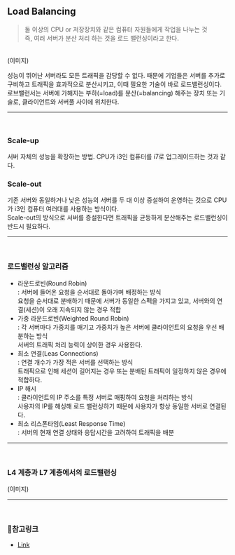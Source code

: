 ## Load Balancing

> 둘 이상의 CPU or 저장장치와 같은 컴퓨터 자원들에게 작업을 나누는 것  
즉, 여러 서버가 분산 처리 하는 것을 로드 밸런싱이라고 한다.  


<br>
(이미지)  

성능이 뛰어난 서버라도 모든 트래픽을 감당할 수 없다. 때문에 기업들은 서버를 추가로 구비하고 트래픽을 효과적으로 분산시키고, 이때 필요한 기술이 바로 로드밸런싱이다. 
로브밸런서는 서버에 가해지는 부하(=load)를 분산(=balancing) 해주는 장치 또는 기술로, 클라이언트와 서버풀 사이에 위치한다.

----
<br>

### Scale-up  

서버 자체의 성능을 확장하는 방법. CPU가 i3인 컴퓨터를 i7로 업그레이드하는 것과 같다.  

### Scale-out  

기존 서버와 동일하거나 낮은 성능의 서버를 두 대 이상 증설하여 운영하는 것으로 CPU가 i3인 컴퓨터 여러대를 사용하는 방식이다.  
Scale-out의 방식으로 서버를 증설한다면 트래픽을 균등하게 분산해주는  로드밸런싱이 반드시 필요하다.  

---

<br>

### 로드밸런싱 알고리즘  
- 라운드로빈(Round Robin)  
 : 서버에 들어온 요청을 순서대로 돌아가며 배정하는 방식  
 요청을 순서대로 분배하기 때문에 서버가 동일한 스펙을 가지고 있고, 서버와의 연결(세션)이 오래 지속되지 않는 경우 적합  
 - 가중 라운드로빈(Weighted Round Robin)  
 : 각 서버마다 가중치를 매기고 가중치가 높은 서버에 클라이언트의 요청을 우선 배분하는 방식  
 서버의 트래픽 처리 능력이 상이한 경우 사용한다.  
 - 최소 연결(Leas Connections)   
 : 연결 개수가 가장 적은 서버를 선택하는 방식  
 트래픽으로 인해 세션이 길어지는 경우 또는 분배된 트래픽이 일정하지 않은 경우에 적합하다.  
 - IP 해시  
 : 클라이언트의 IP 주소를 특정 서버로 매핑하여 요청을 처리하는 방식  
 사용자의 IP를 해싱해 로드 밸런싱하기 때문에 사용자가 항상 동일한 서버로 연결된다.  
 - 최소 리스폰타임(Least Response Time)  
 : 서버의 현재 연결 상태와 응답시간을 고려하여 트래픽을 배분  

 ---

 <br>

 ### L4 계층과 L7 계층에서의 로드밸런싱  
 (이미지)

---

<br>

### 🔗참고링크  

- [Link](https://m.post.naver.com/viewer/postView.nhn?volumeNo=27046347&memberNo=2521903)  

